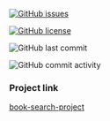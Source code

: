 [![GitHub issues](https://img.shields.io/github/issues/lijo-belardi/books-search-project)](https://github.com/lijo-belardi/books-search-project/issues)

[![GitHub license](https://img.shields.io/github/license/lijo-belardi/books-search-project)](https://github.com/lijo-belardi/books-search-project/blob/master/LICENSE)

![GitHub last commit](https://img.shields.io/github/last-commit/lijo-belardi/books-search-project)

![GitHub commit activity](https://img.shields.io/github/commit-activity/m/lijo-belardi/books-search-project)

### Project link
[book-search-project](https://lijo-book-search-project.netlify.app/)